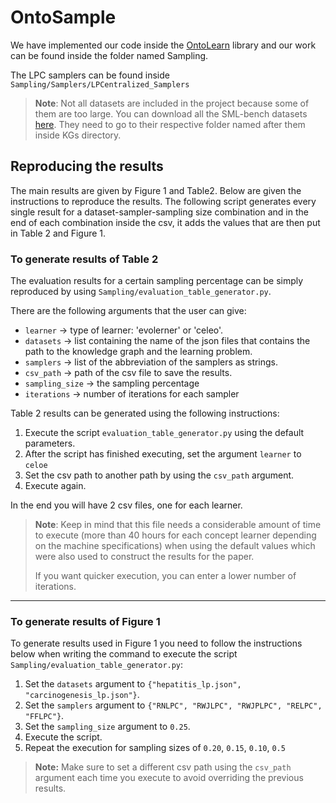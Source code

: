 # OntoSample
We have implemented our code inside the [OntoLearn](https://github.com/dice-group/Ontolearn/tree/develop) library 
and our work can be found inside the folder named Sampling.

The LPC samplers can be found inside `Sampling/Samplers/LPCentralized_Samplers`

> **Note**: Not all datasets are included in the project because some of them are too large.
> You can download all the SML-bench datasets [here](https://github.com/SmartDataAnalytics/SML-Bench/tree/updates/learningtasks).
> They need to go to their respective folder named after them inside KGs directory.

## Reproducing the results

The main results are given by Figure 1 and Table2. Below are given the 
instructions to reproduce the results. The following script generates every
single result for a dataset-sampler-sampling size combination and in the end
of each combination inside the csv, it adds the values that are then put in Table 2 and Figure 1.

### To generate results of Table 2

The evaluation results for a certain sampling percentage can be simply reproduced by using `Sampling/evaluation_table_generator.py`.

There are the following arguments that the user can give:
- `learner` &rarr; type of learner: 'evolerner' or 'celeo'.
- `datasets` &rarr; list containing the name of the json files that contains the path to the knowledge graph and
                           the learning problem.
- `samplers` &rarr; list of the abbreviation of the samplers as strings.
- `csv_path` &rarr; path of the csv file to save the results.
- `sampling_size` &rarr; the sampling percentage
- `iterations` &rarr; number of iterations for each sampler

Table 2 results can be  generated using the following instructions:

1. Execute the script `evaluation_table_generator.py` using the default parameters.
2. After the script has finished executing, set the argument `learner` to `celoe`
3. Set the csv path to another path by using the `csv_path` argument.
4. Execute again.

In the end you will have 2 csv files, one for each learner.

> **Note**: Keep in mind that this file needs a considerable amount of time to execute (more than 40 hours for each concept learner
> depending on the machine specifications) when using the default values which were also used to construct 
> the results for the paper. 
> 
> If you want quicker execution, you can enter a lower number of iterations.

---------------------------------------------------

### To generate results of Figure 1

To generate results used in Figure 1 you need to follow the instructions below
when writing the command to execute the script `Sampling/evaluation_table_generator.py`:

1. Set the `datasets` argument to `{"hepatitis_lp.json", "carcinogenesis_lp.json"}`.
2. Set the `samplers` argument to `{"RNLPC", "RWJLPC", "RWJPLPC", "RELPC", "FFLPC"}`.
3. Set the `sampling_size` argument to `0.25`.
4. Execute the script.
5. Repeat the execution for sampling sizes of `0.20`, `0.15`, `0.10`, `0.5`

> **Note:** Make sure to set a different csv path using the `csv_path` argument each time you execute to avoid
> overriding the previous results.